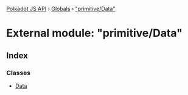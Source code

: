 [Polkadot JS API](../README.md) › [Globals](../globals.md) › ["primitive/Data"](_primitive_data_.md)

# External module: "primitive/Data"

## Index

### Classes

* [Data](../classes/_primitive_data_.data.md)
